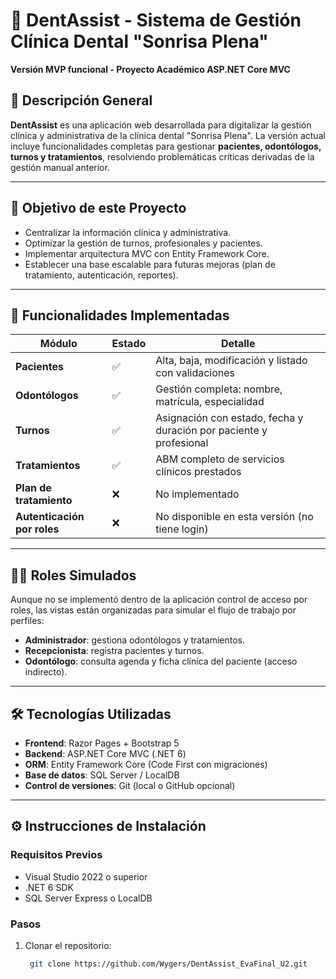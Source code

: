 # 🦷 DentAssist - Sistema de Gestión Clínica Dental "Sonrisa Plena"

**Versión MVP funcional - Proyecto Académico ASP.NET Core MVC**

## 📘 Descripción General

**DentAssist** es una aplicación web desarrollada para digitalizar la gestión clínica y administrativa de la clínica dental "Sonrisa Plena". La versión actual incluye funcionalidades completas para gestionar **pacientes, odontólogos, turnos y tratamientos**, resolviendo problemáticas críticas derivadas de la gestión manual anterior.

---

## 🎯 Objetivo de este Proyecto

- Centralizar la información clínica y administrativa.
- Optimizar la gestión de turnos, profesionales y pacientes.
- Implementar arquitectura MVC con Entity Framework Core.
- Establecer una base escalable para futuras mejoras (plan de tratamiento, autenticación, reportes).

---

## 🧩 Funcionalidades Implementadas

| Módulo         | Estado | Detalle |
|----------------|--------|---------|
| **Pacientes**  | ✅     | Alta, baja, modificación y listado con validaciones |
| **Odontólogos**| ✅     | Gestión completa: nombre, matrícula, especialidad |
| **Turnos**     | ✅     | Asignación con estado, fecha y duración por paciente y profesional |
| **Tratamientos**| ✅    | ABM completo de servicios clínicos prestados |
| **Plan de tratamiento** | ❌     | No implementado |
| **Autenticación por roles** | ❌ | No disponible en esta versión (no tiene login) |

---

## 👨‍⚕️ Roles Simulados

Aunque no se implementó dentro de la aplicación control de acceso por roles, las vistas están organizadas para simular el flujo de trabajo por perfiles:

- **Administrador**: gestiona odontólogos y tratamientos.
- **Recepcionista**: registra pacientes y turnos.
- **Odontólogo**: consulta agenda y ficha clínica del paciente (acceso indirecto).

---

## 🛠️ Tecnologías Utilizadas

- **Frontend**: Razor Pages + Bootstrap 5
- **Backend**: ASP.NET Core MVC (.NET 6)
- **ORM**: Entity Framework Core (Code First con migraciones)
- **Base de datos**: SQL Server / LocalDB
- **Control de versiones**: Git (local o GitHub opcional)

---

## ⚙️ Instrucciones de Instalación

### Requisitos Previos

- Visual Studio 2022 o superior
- .NET 6 SDK
- SQL Server Express o LocalDB

### Pasos

1. Clonar el repositorio:

   ```bash
    git clone https://github.com/Wygers/DentAssist_EvaFinal_U2.git

